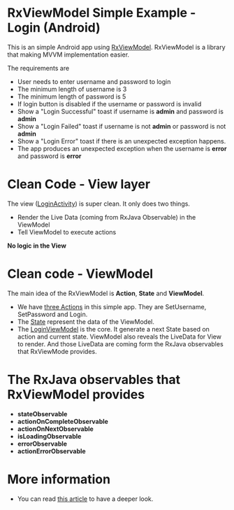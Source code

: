 # RxViewModel Simple Example - Login (Android)

This is an simple Android app using [RxViewModel](https://github.com/semap/RxViewModel-Android). RxViewModel is a library that making MVVM implementation easier. 

The requirements are
- User needs to enter username and password to login
- The minimum length of username is 3
- The minimum length of password is 5
- If login button is disabled if the username or password is invalid
- Show a "Login Successful" toast if username is **admin** and password is **admin**
- Show a "Login Failed" toast if username is not **admin** or password is not **admin**
- Show a "Login Error" toast if there is an unexpected exception happens.
- The app produces an unexpected exception when the username is **error** and password is **error** 


# Clean Code - View layer
The view ([LoginActivity](app/src/main/java/rxviewmodel/example/login/ui/login/LoginActivity.kt)) is super clean. It only does two things.
- Render the Live Data (coming from RxJava Observable) in the ViewModel
- Tell ViewModel to execute actions

**No logic in the View**

# Clean code - ViewModel
The main idea of the RxViewModel is **Action**, **State** and **ViewModel**.
- We have [three Actions](app/src/main/java/rxviewmodel/example/login/viewmodel/LoginAction.kt) in this simple app. They are SetUsername, SetPassword and Login.
- The [State](app/src/main/java/rxviewmodel/example/login/viewmodel/LoginState.kt) represent the data of the ViewModel. 
- The [LoginViewModel](app/src/main/java/rxviewmodel/example/login/viewmodel/LoginViewModel.kt) is the core. It generate a next State based on action and current state. ViewModel also reveals the LiveData for View to render. And those LiveData are coming form the RxJava observables that RxViewMode provides.


# The RxJava observables that RxViewModel provides
 - **stateObservable**
 - **actionOnCompleteObservable**
 - **actionOnNextObservable**
 - **isLoadingObservable**
 - **errorObservable**
 - **actionErrorObservable**  



 # More information

 - You can read [this article](https://medium.com/aeqdigital/reactive-programming-with-mvvm-for-mobile-apps-9d5476f9ecc7) to have a deeper look.
